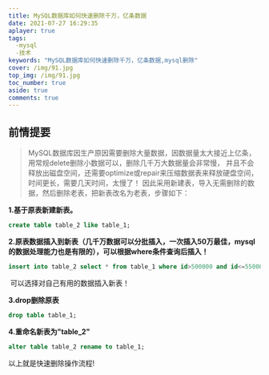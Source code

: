 ```yaml
---
title: MySQL数据库如何快速删除千万，亿条数据
date: 2021-07-27 16:29:35
aplayer: true
tags:
  -mysql
  -技术
keywords: "MySQL数据库如何快速删除千万，亿条数据,mysql删除"
cover: /img/91.jpg
top_img: /img/91.jpg
toc_number: true
aside: true
comments: true
---
```


## **前情提要** ##
>MySQL数据库因生产原因需要删除大量数据，因数据量太大接近上亿条，用常规delete删除小数据可以，删除几千万大数据量会非常慢，
并且不会释放出磁盘空间，还需要optimize或repair来压缩数据表来释放硬盘空间，时间更长，需要几天时间，太慢了！
因此采用新建表，导入无需删除的数据，然后删除老表，把新表改名为老表，步骤如下：

**1.基于原表新建新表。**

```sql
create table table_2 like table_1;
```

**2.原表数据插入到新表（几千万数据可以分批插入，一次插入50万最佳，mysql的数据处理能力也是有限的），可以根据where条件查询后插入！**

```sql
insert into table_2 select * from table_1 where id>500000 and id<=550000;
```

​      可以选择对自己有用的数据插入新表！

**3.drop删除原表**

```sql
drop table table_1;
```

**4.重命名新表为"**table_2**"**

```sql
alter table table_2 rename to table_1;
```

以上就是快速删除操作流程!

